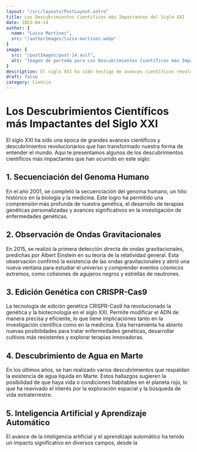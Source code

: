 ```yaml
---
layout: "/src/layouts/PostLayout.astro"
title: Los Descubrimientos Científicos más Impactantes del Siglo XXI
date: 2023-04-14
author: {
  name: "Luisa Martínez",
  src: "/authorImages/luisa-martinez.webp"
}
image: {
  src: "/postImages/post-14.avif",
  alt: "Imagen de portada para Los Descubrimientos Científicos más Impactantes del Siglo XXI"
}
description: El siglo XXI ha sido testigo de avances científicos revolucionarios que han transformado nuestra comprensión del mundo. Descubre algunos de los descubrimientos científicos más impactantes que han ocurrido en este siglo y su influencia en diversas áreas del conocimiento.
draft: false
category: Ciencia
---
```


# Los Descubrimientos Científicos más Impactantes del Siglo XXI

El siglo XXI ha sido una época de grandes avances científicos y descubrimientos revolucionarios que han transformado nuestra forma de entender el mundo. Aquí te presentamos algunos de los descubrimientos científicos más impactantes que han ocurrido en este siglo:

## 1. Secuenciación del Genoma Humano

En el año 2001, se completó la secuenciación del genoma humano, un hito histórico en la biología y la medicina. Este logro ha permitido una comprensión más profunda de nuestra genética, el desarrollo de terapias genéticas personalizadas y avances significativos en la investigación de enfermedades genéticas.

## 2. Observación de Ondas Gravitacionales

En 2015, se realizó la primera detección directa de ondas gravitacionales, predichas por Albert Einstein en su teoría de la relatividad general. Esta observación confirmó la existencia de las ondas gravitacionales y abrió una nueva ventana para estudiar el universo y comprender eventos cósmicos extremos, como colisiones de agujeros negros y estrellas de neutrones.

## 3. Edición Genética con CRISPR-Cas9

La tecnología de edición genética CRISPR-Cas9 ha revolucionado la genética y la biotecnología en el siglo XXI. Permite modificar el ADN de manera precisa y eficiente, lo que tiene implicaciones tanto en la investigación científica como en la medicina. Esta herramienta ha abierto nuevas posibilidades para tratar enfermedades genéticas, desarrollar cultivos más resistentes y explorar terapias innovadoras.

## 4. Descubrimiento de Agua en Marte

En los últimos años, se han realizado varios descubrimientos que respaldan la existencia de agua líquida en Marte. Estos hallazgos sugieren la posibilidad de que haya vida o condiciones habitables en el planeta rojo, lo que ha reavivado el interés por la exploración espacial y la búsqueda de vida extraterrestre.

## 5. Inteligencia Artificial y Aprendizaje Automático

El avance de la inteligencia artificial y el aprendizaje automático ha tenido un impacto significativo en diversos campos, desde la
